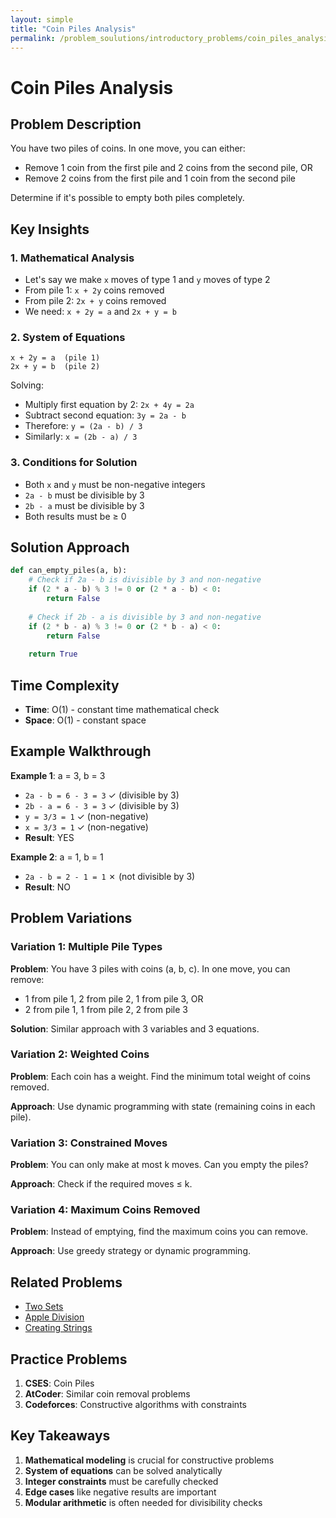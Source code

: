 ```yaml
---
layout: simple
title: "Coin Piles Analysis"
permalink: /problem_soulutions/introductory_problems/coin_piles_analysis
---
```



# Coin Piles Analysis

## Problem Description

You have two piles of coins. In one move, you can either:
- Remove 1 coin from the first pile and 2 coins from the second pile, OR
- Remove 2 coins from the first pile and 1 coin from the second pile

Determine if it's possible to empty both piles completely.

## Key Insights

### 1. Mathematical Analysis
- Let's say we make `x` moves of type 1 and `y` moves of type 2
- From pile 1: `x + 2y` coins removed
- From pile 2: `2x + y` coins removed
- We need: `x + 2y = a` and `2x + y = b`

### 2. System of Equations
```
x + 2y = a  (pile 1)
2x + y = b  (pile 2)
```

Solving:
- Multiply first equation by 2: `2x + 4y = 2a`
- Subtract second equation: `3y = 2a - b`
- Therefore: `y = (2a - b) / 3`
- Similarly: `x = (2b - a) / 3`

### 3. Conditions for Solution
- Both `x` and `y` must be non-negative integers
- `2a - b` must be divisible by 3
- `2b - a` must be divisible by 3
- Both results must be ≥ 0

## Solution Approach

```python
def can_empty_piles(a, b):
    # Check if 2a - b is divisible by 3 and non-negative
    if (2 * a - b) % 3 != 0 or (2 * a - b) < 0:
        return False
    
    # Check if 2b - a is divisible by 3 and non-negative
    if (2 * b - a) % 3 != 0 or (2 * b - a) < 0:
        return False
    
    return True
```

## Time Complexity
- **Time**: O(1) - constant time mathematical check
- **Space**: O(1) - constant space

## Example Walkthrough

**Example 1**: a = 3, b = 3
- `2a - b = 6 - 3 = 3` ✓ (divisible by 3)
- `2b - a = 6 - 3 = 3` ✓ (divisible by 3)
- `y = 3/3 = 1` ✓ (non-negative)
- `x = 3/3 = 1` ✓ (non-negative)
- **Result**: YES

**Example 2**: a = 1, b = 1
- `2a - b = 2 - 1 = 1` ✗ (not divisible by 3)
- **Result**: NO

## Problem Variations

### Variation 1: Multiple Pile Types
**Problem**: You have 3 piles with coins (a, b, c). In one move, you can remove:
- 1 from pile 1, 2 from pile 2, 1 from pile 3, OR
- 2 from pile 1, 1 from pile 2, 2 from pile 3

**Solution**: Similar approach with 3 variables and 3 equations.

### Variation 2: Weighted Coins
**Problem**: Each coin has a weight. Find the minimum total weight of coins removed.

**Approach**: Use dynamic programming with state (remaining coins in each pile).

### Variation 3: Constrained Moves
**Problem**: You can only make at most k moves. Can you empty the piles?

**Approach**: Check if the required moves ≤ k.

### Variation 4: Maximum Coins Removed
**Problem**: Instead of emptying, find the maximum coins you can remove.

**Approach**: Use greedy strategy or dynamic programming.

## Related Problems
- [Two Sets](/cses-analyses/problem_soulutions/two_sets_analysis)
- [Apple Division](/cses-analyses/problem_soulutions/apple_division_analysis)
- [Creating Strings](/cses-analyses/problem_soulutions/creating_strings_analysis)

## Practice Problems
1. **CSES**: Coin Piles
2. **AtCoder**: Similar coin removal problems
3. **Codeforces**: Constructive algorithms with constraints

## Key Takeaways
1. **Mathematical modeling** is crucial for constructive problems
2. **System of equations** can be solved analytically
3. **Integer constraints** must be carefully checked
4. **Edge cases** like negative results are important
5. **Modular arithmetic** is often needed for divisibility checks
